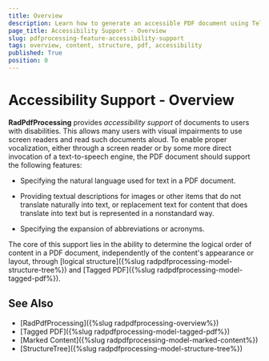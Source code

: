 ```yaml
---
title: Overview
description: Learn how to generate an accessible PDF document using Telerik Document Processing Libraries.
page_title: Accessibility Support - Overview
slug: pdfprocessing-feature-accessibility-support
tags: overview, content, structure, pdf, accessibility
published: True
position: 0
---
```


# Accessibility Support - Overview

**RadPdfProcessing** provides *accessibility support* of documents to users with disabilities. This allows many users with visual impairments to use screen readers and read such documents aloud. To enable proper vocalization, either through a screen reader or by some more direct invocation of a text-to-speech engine, the PDF document should support the following features: 

* Specifying the natural language used for text in a PDF document.

* Providing textual descriptions for images or other items that do not translate naturally into text, or replacement text for content that does translate into text but is represented in a nonstandard way.

* Specifying the expansion of abbreviations or acronyms.

The core of this support lies in the ability to determine the logical order of content in a PDF document, independently of the content's appearance or layout, through [logical structure]({%slug radpdfprocessing-model-structure-tree%}) and [Tagged PDF]({%slug radpdfprocessing-model-tagged-pdf%}).

## See Also

* [RadPdfProcessing]({%slug radpdfprocessing-overview%})
* [Tagged PDF]({%slug radpdfprocessing-model-tagged-pdf%})
* [Marked Content]({%slug radpdfprocessing-model-marked-content%})
* [StructureTree]({%slug radpdfprocessing-model-structure-tree%})
